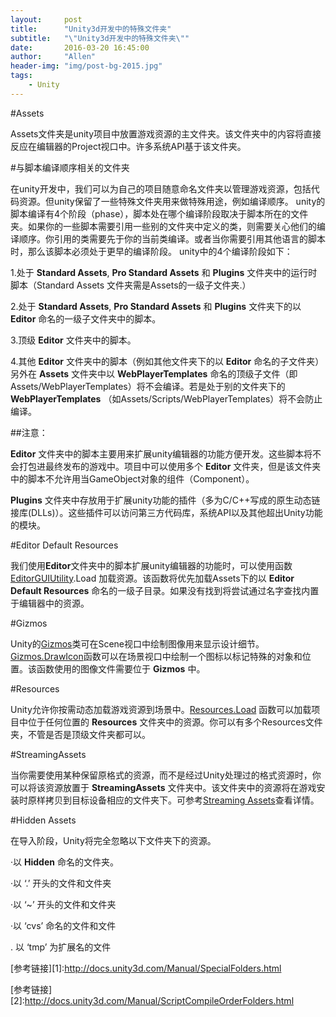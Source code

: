 ```yaml
---
layout:     post
title:      "Unity3d开发中的特殊文件夹"
subtitle:   "\"Unity3d开发中的特殊文件夹\""
date:       2016-03-20 16:45:00
author:     "Allen"
header-img: "img/post-bg-2015.jpg"
tags:
    - Unity
---
```

#Assets

Assets文件夹是unity项目中放置游戏资源的主文件夹。该文件夹中的内容将直接反应在编辑器的Project视口中。许多系统API基于该文件夹。

#与脚本编译顺序相关的文件夹

在unity开发中，我们可以为自己的项目随意命名文件夹以管理游戏资源，包括代码资源。但unity保留了一些特殊文件夹用来做特殊用途，例如编译顺序。
unity的脚本编译有4个阶段（phase），脚本处在哪个编译阶段取决于脚本所在的文件夹。如果你的一些脚本需要引用一些别的文件夹中定义的类，则需要关心他们的编译顺序。你引用的类需要先于你的当前类编译。或者当你需要引用其他语言的脚本时，那么该脚本必须处于更早的编译阶段。
unity中的4个编译阶段如下：

1.处于 **Standard Assets**, **Pro Standard Assets** 和 **Plugins** 文件夹中的运行时脚本（Standard Assets 文件夹需是Assets的一级子文件夹.）

2.处于 **Standard Assets**, **Pro Standard Assets** 和 **Plugins** 文件夹下的以 **Editor** 命名的一级子文件夹中的脚本。

3.顶级 **Editor** 文件夹中的脚本。

4.其他 **Editor** 文件夹中的脚本（例如其他文件夹下的以 **Editor** 命名的子文件夹）另外在 **Assets** 文件夹中以 **WebPlayerTemplates** 命名的顶级子文件（即Assets/WebPlayerTemplates）将不会编译。若是处于别的文件夹下的 **WebPlayerTemplates** （如Assets/Scripts/WebPlayerTemplates）将不会防止编译。

##注意：

**Editor** 文件夹中的脚本主要用来扩展unity编辑器的功能方便开发。这些脚本将不会打包进最终发布的游戏中。项目中可以使用多个 **Editor** 文件夹，但是该文件夹中的脚本不允许用当GameObject对象的组件（Component）。

**Plugins** 文件夹中存放用于扩展unity功能的插件（多为C/C++写成的原生动态链接库(DLLs)）。这些插件可以访问第三方代码库，系统API以及其他超出Unity功能的模块。

#Editor Default Resources

我们使用**Editor**文件夹中的脚本扩展unity编辑器的功能时，可以使用函数[EditorGUIUtility](http://docs.unity3d.com/ScriptReference/EditorGUIUtility.html).Load 加载资源。该函数将优先加载Assets下的以 **Editor Default Resources** 命名的一级子目录。如果没有找到将尝试通过名字查找内置于编辑器中的资源。

#Gizmos

Unity的[Gizmos](http://docs.unity3d.com/ScriptReference/Gizmos.html)类可在Scene视口中绘制图像用来显示设计细节。[Gizmos.DrawIcon](http://docs.unity3d.com/ScriptReference/Gizmos.DrawIcon.html)函数可以在场景视口中绘制一个图标以标记特殊的对象和位置。该函数使用的图像文件需要位于 **Gizmos** 中。

#Resources

Unity允许你按需动态加载游戏资源到场景中。[Resources.Load](http://docs.unity3d.com/ScriptReference/Resources.Load.html) 函数可以加载项目中位于任何位置的 **Resources** 文件夹中的资源。你可以有多个Resources文件夹，不管是否是顶级文件夹都可以。

#StreamingAssets

当你需要使用某种保留原格式的资源，而不是经过Unity处理过的格式资源时，你可以将该资源放置于 **StreamingAssets** 文件夹中。该文件夹中的资源将在游戏安装时原样拷贝到目标设备相应的文件夹下。可参考[Streaming Assets](http://docs.unity3d.com/Manual/StreamingAssets.html)查看详情。

#Hidden Assets

在导入阶段，Unity将完全忽略以下文件夹下的资源。

·以 **Hidden** 命名的文件夹。

·以 ‘.’ 开头的文件和文件夹

·以 ‘~’ 开头的文件和文件夹

·以 ‘cvs’ 命名的文件和文件

. 以 ‘tmp’ 为扩展名的文件

[参考链接][1]:http://docs.unity3d.com/Manual/SpecialFolders.html

[参考链接][2]:http://docs.unity3d.com/Manual/ScriptCompileOrderFolders.html
